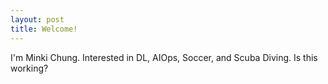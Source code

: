 ```yaml
---
layout: post
title: Welcome!
---
```


I'm Minki Chung. Interested in DL, AIOps, Soccer, and Scuba Diving.
Is this working?